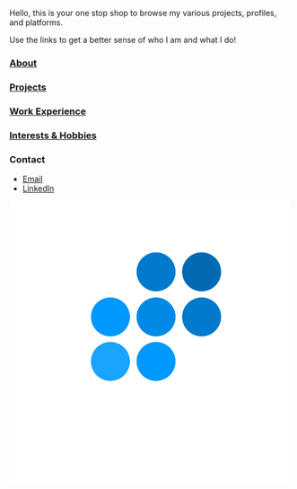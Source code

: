 Hello, this is your one stop shop to browse my various projects, profiles, and platforms. 

Use the links to get a better sense of who I am and what I do!

### [About](about.md)

### [Projects](projects.md)

### [Work Experience](work.md)

### [Interests & Hobbies](interests.md)

### Contact

- [Email](patel.dea@northeastern.edu)
- [LinkedIn](http://www.linkedin.com/in/dp2)

![](DP_Logo.png)
